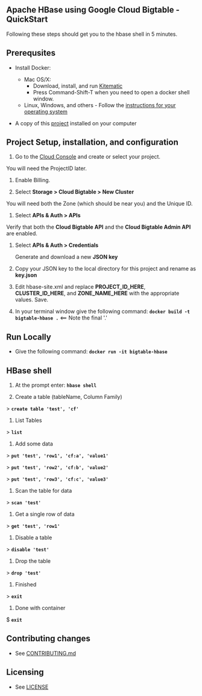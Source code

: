 ## Apache HBase using Google Cloud Bigtable - QuickStart

Following these steps should get you to the hbase shell in 5 minutes.

## Prerequsites
  - Install Docker:
    * Mac OS/X: 
      - Download, install, and run [Kitematic](https://kitematic.com/)
      - Press Command-Shift-T when you need to open a docker shell window.
    * Linux, Windows, and others
          - Follow the [instructions for your operating system](https://docs.docker.com/installation/)

  - A copy of this [project]() installed on your computer

## Project Setup, installation, and configuration
1. Go to the [Cloud Console](https://cloud.google.com/console) and create or select your project.

 You will need the ProjectID later.

1. Enable Billing.

1. Select **Storage > Cloud Bigtable > New Cluster**

  You will need both the Zone (which should be near you) and the Unique ID.
  
1. Select **APIs & Auth > APIs**

  Verify that both the **Cloud Bigtable API** and the **Cloud Bigtable Admin API** are enabled.

1. Select **APIs & Auth > Credentials**

   Generate and download a new **JSON key**

1. Copy your JSON key to the local directory for this project and rename as **key.json**

1. Edit hbase-site.xml and replace **PROJECT\_ID\_HERE**, **CLUSTER\_ID\_HERE**, and **ZONE\_NAME\_HERE** with the appropriate values.  Save.

1. In your terminal window give the following command:
  **`docker build -t bigtable-hbase .`**  <== Note the final '.'

## Run Locally

* Give the following command: **`docker run -it bigtable-hbase`**


## HBase shell
1. At the prompt enter: **`hbase shell`**

1. Create a table (tableName, Column Family)
 
 \> **`create table 'test', 'cf'`**
 
1. List Tables

  \> **`list`**

1. Add some data

  \> **`put 'test', 'row1', 'cf:a', 'value1'`**

  \> **`put 'test', 'row2', 'cf:b', 'value2'`**

  \> **`put 'test', 'row3', 'cf:c', 'value3'`**

1. Scan the table for data

  \> **`scan 'test'`**
  
1. Get a single row of data

  \> **`get 'test', 'row1'`**
  
1. Disable a table

  \> **`disable 'test'`**

1. Drop the table

  \> **`drop 'test'`**

1. Finished

  \> **`exit`**

1. Done with container

  $ **`exit`**

## Contributing changes

* See [CONTRIBUTING.md](../CONTRIBUTING.md)

## Licensing

* See [LICENSE](LICENSE)
